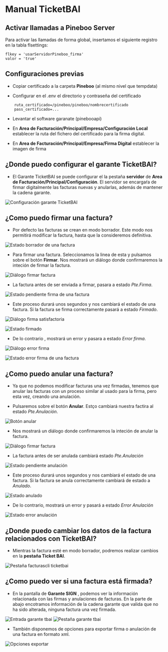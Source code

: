 # Manual TicketBAI

## Activar llamadas a Pineboo Server
Para activar las llamadas de forma global, insertamos el siguiente registro en la tabla flsettings:

```
flkey = 'usarServidorPineboo_firma'
valor = 'true'
```

## Configuraciones previas

- Copiar certificado a la carpeta **Pineboo** (al mismo nivel que tempdata)

- Configurar en el .env el directorio y contraseña del certificado
```
    ruta_certificado=/pineboo/pineboo/nombrecertificado
    pass_certificado=... 
```

- Levantar el software garanate (pinebooapi)

- En **Area de Facturación/Principal/Empresa/Configuración Local** establecer la ruta del fichero del certificado para la firma digital.
- En **Area de Facturación/Principal/Empresa/Firma Digital** establecer la imagen de firma


## ¿Donde puedo configurar el garante TicketBAI?

* El Garante TicketBAI se puede configurar el la pestaña **servidor** de **Area de Facturación/Principal/Configuración**. El servidor se encargaŕa de firmar digitalmente las facturas nuevas y anularlas, además de mantener la cadena garante.

![Configuración garante TicketBAI](./img/config.png)


## ¿Como puedo firmar una factura?

* Por defecto las facturas se crean en modo borrador. Este modo nos permitirá modificar la factura, hasta que la consideremos definitiva. 

![Estado borrador de una factura](./img/estado_borrador.png)

* Para firmar una factura. Seleccionamos la linea de esta y pulsamos sobre el botón **Firmar**. Nos mostrará un diálogo donde confirmaremos la inteción de firmar la factura.

![Diálogo firmar factura](./img/dialogo_firma.png)

*  La factura antes de ser enviada a firmar, pasara a estado *Pte.Firma*. 

![Estado pendiente firma de una factura](./img/estado_pendiente_firma.png)

* Este proceso durará unos segundos y nos cambiará el estado de una factura. Si la factura se firma correctamente pasará a estado *Firmado*. 

![Diálogo firma satisfactoria](./img/dialogo_firma.png)

![Estado firmado](./img/estado_firmado.png)

* De lo contrario , mostrará un error y pasara a estado *Error firma*.

![Diálogo error firma](./img/dialogo_error_firma.png)

![Estado error firma de una factura](./img/estado_error_firma.png)


## ¿Como puedo anular una factura?

* Ya que no podemos modificar facturas una vez firmadas, tenemos que anular las facturas con un proceso similar al usado para la firma, pero esta vez,  creando una anulación.

* Pulsaremos sobre el botón **Anular**. Estço cambiará nuestra factira al estado *Pte.Anulación*.



![Botón anular](./img/boton_anular.png)

* Nos mostrará un diálogo donde confirmaremos la inteción de anular la factura.

![Diálogo firmar factura](./img/dialogo_anular_factura.png)

* La factura antes de ser anulada cambiará estado *Pte.Anulación*

![Estado pendiente anulación](./img/estado_pendiente_anulacion.png)

* Este proceso durará unos segundos y nos cambiará el estado de una factura. Si la factura se anula correctamente cambiará de estado a *Anulado*. 

![Estado anulado](./img/estado_anulado.png)

* De lo contrario, mostrará un error y pasará a estado *Error Anulación*

![Estado error anulación](./img/estado_error_anulacion.png)


## ¿Donde puedo cambiar los datos de la factura relacionados con TicketBAI?

* Mientras la factura esté en modo borrador, podremos realizar cambios en la **pestaña Ticket BAI**.

![Pestaña facturascli ticketbai](./img/ventana_facturascli_ticketbai.png)


## ¿Como puedo ver si una factura está firmada?

* En la pantalla de **Garante SIGN** , podemos ver la información relacionada con las firmas y anulaciones de facturas. En la parte de abajo encotramos información de la cadena garante que valida que no ha sido alterada, ninguna factura una vez firmada.

![Entrada garante tbai](./img/arbol_garante.png)
![Pestaña garante tbai](./img/pantalla_garante.png)

* También disponemos de opciones para exportar firma o anulación de una factura en formato xml.

![Opciones exportar](./img/opcion_exportar.png)


